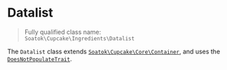 # Datalist

> Fully qualified class name:  
> `Soatok\Cupcake\Ingredients\Datalist`

The `Datalist` class extends [`Soatok\Cupcake\Core\Container`](../Core/Container.md),
and uses the [`DoesNotPopulateTrait`](../Core/DoesNotPopulateTrait.md).
